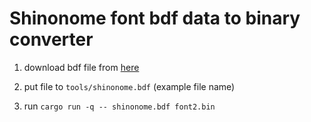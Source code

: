 # Shinonome font bdf data to binary converter

1. download bdf file from [here](http://openlab.ring.gr.jp/efont/dist/shinonome/)

2. put file to `tools/shinonome.bdf` (example file name)

3. run `cargo run -q -- shinonome.bdf font2.bin`